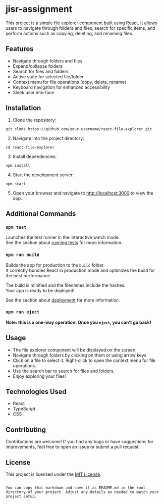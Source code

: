 # jisr-assignment
This project is a simple file explorer component built using React. It allows users to navigate through folders and files, search for specific items, and perform actions such as copying, deleting, and renaming files.

## Features

- Navigate through folders and files
- Expand/collapse folders
- Search for files and folders
- Active state for selected file/folder
- Context menu for file operations (copy, delete, rename)
- Keyboard navigation for enhanced accessibility
- Sleek user interface

## Installation

1. Clone the repository:

```
git clone https://github.com/your-username/react-file-explorer.git
```

2. Navigate into the project directory:

```
cd react-file-explorer
```

3. Install dependencies:

```
npm install
```

4. Start the development server:

```
npm start
```

5. Open your browser and navigate to [http://localhost:3000](http://localhost:3000) to view the app.

## Additional Commands
### `npm test`

Launches the test runner in the interactive watch mode.\
See the section about [running tests](https://facebook.github.io/create-react-app/docs/running-tests) for more information.

### `npm run build`

Builds the app for production to the `build` folder.\
It correctly bundles React in production mode and optimizes the build for the best performance.

The build is minified and the filenames include the hashes.\
Your app is ready to be deployed!

See the section about [deployment](https://facebook.github.io/create-react-app/docs/deployment) for more information.

### `npm run eject`

**Note: this is a one-way operation. Once you `eject`, you can’t go back!**

## Usage

- The file explorer component will be displayed on the screen.
- Navigate through folders by clicking on them or using arrow keys.
- Click on a file to select it. Right-click to open the context menu for file operations.
- Use the search bar to search for files and folders.
- Enjoy exploring your files!

## Technologies Used

- React
- TypeScript
- CSS

## Contributing

Contributions are welcome! If you find any bugs or have suggestions for improvements, feel free to open an issue or submit a pull request.

## License

This project is licensed under the [MIT License](LICENSE).
```

You can copy this markdown and save it as README.md in the root directory of your project. Adjust any details as needed to match your project setup.
